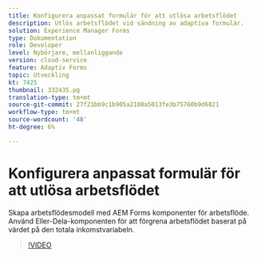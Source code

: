 ```yaml
---
title: Konfigurera anpassat formulär för att utlösa arbetsflödet
description: Utlös arbetsflödet vid sändning av adaptiva formulär.
solution: Experience Manager Forms
type: Dokumentation
role: Developer
level: Nybörjare, mellanliggande
version: cloud-service
feature: Adaptiv Forms
topic: Utveckling
kt: 7425
thumbnail: 332435.pg
translation-type: tm+mt
source-git-commit: 27f21bb9c1b905a2100a5013fe3b75760b9d6821
workflow-type: tm+mt
source-wordcount: '48'
ht-degree: 6%

---
```



# Konfigurera anpassat formulär för att utlösa arbetsflödet

Skapa arbetsflödesmodell med AEM Forms komponenter för arbetsflöde. Använd Eller-Dela-komponenten för att förgrena arbetsflödet baserat på värdet på den totala inkomstvariabeln.

>[!VIDEO](https://video.tv.adobe.com/v/332435?quality=12&learn=on)

